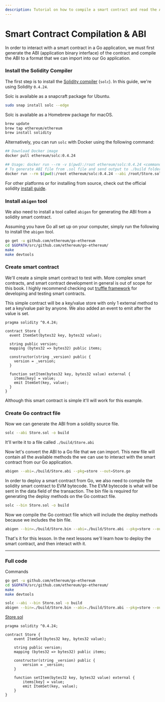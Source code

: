 ```yaml
---
description: Tutorial on how to compile a smart contract and read the ABI with Go.
---
```


# Smart Contract Compilation & ABI

In order to interact with a smart contract in a Go application, we must first generate the ABI (application binary interface) of the contract and compile the ABI to a format that we can import into our Go application.

### Install the Solidity Compiler

The first step is to install the [Solidity compiler](https://solidity.readthedocs.io/en/latest/installing-solidity.html) (`solc`). In this guide, we're using Solidity `0.4.24`.

Solc is available as a snapcraft package for Ubuntu.

```bash
sudo snap install solc --edge
```

Solc is available as a Homebrew package for macOS.

```bash
brew update
brew tap ethereum/ethereum
brew install solidity
```

Alternatively, you can run `solc` with Docker using the following command:

```bash
## Download Docker image
docker pull ethereum/solc:0.4.24

## Usage: docker run --rm -v $(pwd):/root ethereum/solc:0.4.24 <command_here>
# To generate ABI file from .sol file and send output to ./build folder
docker run --rm $(pwd):/root ethereum/solc:0.4.24 --abi /root/Store.solc -o /root/build
```

For other platforms or for installing from source, check out the official solidity [install guide](https://solidity.readthedocs.io/en/latest/installing-solidity.html#building-from-source).

### Install `abigen` tool

We also need to install a tool called `abigen` for generating the ABI from a solidity smart contract.

Assuming you have Go all set up on your computer, simply run the following to install the `abigen` tool.

```bash
go get -u github.com/ethereum/go-ethereum
cd $GOPATH/src/github.com/ethereum/go-ethereum/
make
make devtools
```
### Create smart contract

We'll create a simple smart contract to test with. More complex smart contracts, and smart contract development in general is out of scope for this book. I highly recommend checking out [truffle framework](http://truffleframework.com/) for developing and testing smart contracts.

This simple contract will be a key/value store with only 1 external method to set a key/value pair by anyone. We also added an event to emit after the value is set.

```solidity
pragma solidity ^0.4.24;

contract Store {
  event ItemSet(bytes32 key, bytes32 value);

  string public version;
  mapping (bytes32 => bytes32) public items;

  constructor(string _version) public {
    version = _version;
  }

  function setItem(bytes32 key, bytes32 value) external {
    items[key] = value;
    emit ItemSet(key, value);
  }
}
```

Although this smart contract is simple it'll will work for this example.

### Create Go contract file

Now we can generate the ABI from a solidity source file.

```bash
solc --abi Store.sol -o build
```

It'll write it to a file called `./build/Store.abi`

Now let's convert the ABI to a Go file that we can import. This new file will contain all the available methods the we can use to interact with the smart contract from our Go application.

```bash
abigen --abi=./build/Store.abi --pkg=store --out=Store.go
```

In order to deploy a smart contract from Go, we also need to compile the solidity smart contract to EVM bytecode. The EVM bytecode is what will be sent in the data field of the transaction. The bin file is required for generating the deploy methods on the Go contract file.

```bash
solc --bin Store.sol -o build
```

Now we compile the Go contract file which will include the deploy methods because we includes the bin file.

```bash
abigen --bin=./build/Store.bin --abi=./build/Store.abi --pkg=store --out=Store.go
```

That's it for this lesson. In the next lessons we'll learn how to deploy the smart contract, and then interact with it.

---

### Full code

Commands

```bash
go get -u github.com/ethereum/go-ethereum
cd $GOPATH/src/github.com/ethereum/go-ethereum/
make
make devtools

solc --abi --bin Store.sol -o build
abigen --bin=./build/Store.bin --abi=./build/Store.abi --pkg=store --out=Store.go
```

[Store.sol](https://github.com/miguelmota/ethereum-development-with-go-book/blob/master/code/contracts/Store.sol)

```solidity
pragma solidity ^0.4.24;

contract Store {
    event ItemSet(bytes32 key, bytes32 value);

    string public version;
    mapping (bytes32 => bytes32) public items;

    constructor(string _version) public {
        version = _version;
    }

    function setItem(bytes32 key, bytes32 value) external {
        items[key] = value;
        emit ItemSet(key, value);
    }
}
```
